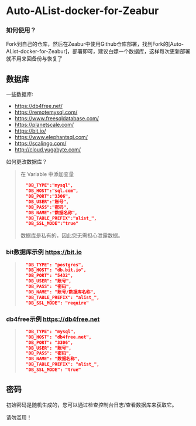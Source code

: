 # Auto-AList-docker-for-Zeabur

### 如何使用？

Fork到自己的仓库，然后在Zeabur中使用Github仓库部署，找到Fork的[Auto-AList-docker-for-Zeabur]，部署即可，建议白嫖一个数据库，这样每次更新部署就不用来回备份与恢复了

## 数据库
一些数据库:

- https://db4free.net/
- https://remotemysql.com/
- https://www.freesqldatabase.com/
- https://planetscale.com/
- https://bit.io/
- https://www.elephantsql.com/
- https://scalingo.com/
- http://cloud.yugabyte.com/

如何更改数据库？
> 在 Variable 中添加变量
> ```json
>   "DB_TYPE":"mysql",
>   "DB_HOST":"sql.com",
>   "DB_PORT":"3306",
>   "DB_USER":"账号",
>   "DB_PASS":"密码",
>   "DB_NAME":"数据名称",
>   "DB_TABLE_PREFIX":"alist_",
>   "DB_SSL_MODE":"true"
> ```
> 数据库是私有的，因此您无需担心泄露数据。

### bit数据库示例 https://bit.io
> ```json
>   "DB_TYPE": "postgres",
>   "DB_HOST": "db.bit.io",
>   "DB_PORT": "5432",
>   "DB_USER": "账号",
>   "DB_PASS": "密码",
>   "DB_NAME": "账号/数据库名称",
>   "DB_TABLE_PREFIX": "alist_",
>   "DB_SSL_MODE": "require"
> 

### db4free示例 https://db4free.net
> ```json
>   "DB_TYPE": "mysql", 
>   "DB_HOST": "db4free.net", 
>   "DB_PORT": "3306", 
>   "DB_USER": "账号", 
>   "DB_PASS": "密码", 
>   "DB_NAME": "数据名称", 
>   "DB_TABLE_PREFIX": "alist_", 
>   "DB_SSL_MODE": "true" 
> ```



## 密码
初始密码是随机生成的，您可以通过检查控制台日志/查看数据库来获取它。

请勿滥用！
